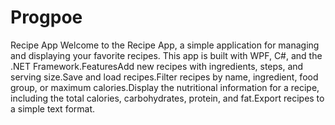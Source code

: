 # Progpoe
Recipe App
Welcome to the Recipe App, a simple application for managing and displaying your favorite recipes. This app is built with WPF, C#, and the .NET Framework.FeaturesAdd new recipes with ingredients, steps, and serving size.Save and load recipes.Filter recipes by name, ingredient, food group, or maximum calories.Display the nutritional information for a recipe, including the total calories, carbohydrates, protein, and fat.Export recipes to a simple text format.
